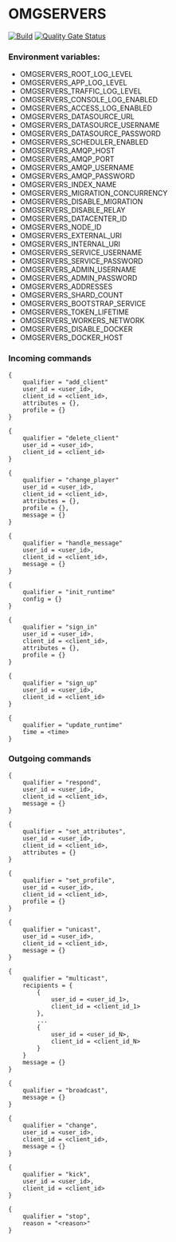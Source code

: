 # OMGSERVERS

[![Build](https://github.com/OMGSERVERS/omgservers/actions/workflows/build.yml/badge.svg)](https://github.com/OMGSERVERS/omgservers/actions/workflows/build.yml)
[![Quality Gate Status](https://sonarcloud.io/api/project_badges/measure?project=OMGSERVERS_omgservers&metric=alert_status)](https://sonarcloud.io/summary/new_code?id=OMGSERVERS_omgservers)

### Environment variables:

- OMGSERVERS_ROOT_LOG_LEVEL
- OMGSERVERS_APP_LOG_LEVEL
- OMGSERVERS_TRAFFIC_LOG_LEVEL
- OMGSERVERS_CONSOLE_LOG_ENABLED
- OMGSERVERS_ACCESS_LOG_ENABLED
- OMGSERVERS_DATASOURCE_URL
- OMGSERVERS_DATASOURCE_USERNAME
- OMGSERVERS_DATASOURCE_PASSWORD
- OMGSERVERS_SCHEDULER_ENABLED
- OMGSERVERS_AMQP_HOST
- OMGSERVERS_AMQP_PORT
- OMGSERVERS_AMQP_USERNAME
- OMGSERVERS_AMQP_PASSWORD
- OMGSERVERS_INDEX_NAME
- OMGSERVERS_MIGRATION_CONCURRENCY
- OMGSERVERS_DISABLE_MIGRATION
- OMGSERVERS_DISABLE_RELAY
- OMGSERVERS_DATACENTER_ID
- OMGSERVERS_NODE_ID
- OMGSERVERS_EXTERNAL_URI
- OMGSERVERS_INTERNAL_URI
- OMGSERVERS_SERVICE_USERNAME
- OMGSERVERS_SERVICE_PASSWORD
- OMGSERVERS_ADMIN_USERNAME
- OMGSERVERS_ADMIN_PASSWORD
- OMGSERVERS_ADDRESSES
- OMGSERVERS_SHARD_COUNT
- OMGSERVERS_BOOTSTRAP_SERVICE
- OMGSERVERS_TOKEN_LIFETIME
- OMGSERVERS_WORKERS_NETWORK
- OMGSERVERS_DISABLE_DOCKER
- OMGSERVERS_DOCKER_HOST

### Incoming commands

```
{
    qualifier = "add_client"
    user_id = <user_id>,
    client_id = <client_id>,
    attributes = {},
    profile = {}
}
```

```
{
    qualifier = "delete_client"
    user_id = <user_id>,
    client_id = <client_id>    
}
```

```
{
    qualifier = "change_player"
    user_id = <user_id>,
    client_id = <client_id>,
    attributes = {},
    profile = {},
    message = {}
}
```

```
{
    qualifier = "handle_message"
    user_id = <user_id>,
    client_id = <client_id>,    
    message = {}
}
```

```
{
    qualifier = "init_runtime"
    config = {}
}
```

```
{
    qualifier = "sign_in"
    user_id = <user_id>,
    client_id = <client_id>,
    attributes = {},
    profile = {}    
}
```

```
{
    qualifier = "sign_up"
    user_id = <user_id>,
    client_id = <client_id>    
}
```

```
{
    qualifier = "update_runtime"
    time = <time>    
}
```

### Outgoing commands

```
{
    qualifier = "respond",
    user_id = <user_id>,
    client_id = <client_id>,
    message = {}
}
```

```
{
    qualifier = "set_attributes",
    user_id = <user_id>,
    client_id = <client_id>,
    attributes = {}
}
```

```
{
    qualifier = "set_profile",
    user_id = <user_id>,
    client_id = <client_id>,
    profile = {}
}
```

```
{
    qualifier = "unicast",
    user_id = <user_id>,
    client_id = <client_id>,
    message = {}
}
```

```
{
    qualifier = "multicast",
    recipients = {
        {
            user_id = <user_id_1>,
            client_id = <client_id_1>
        },
        ...
        {
            user_id = <user_id_N>,
            client_id = <client_id_N>
        }
    }
    message = {}
}
```

```
{
    qualifier = "broadcast",    
    message = {}
}
```

```
{
    qualifier = "change",    
    user_id = <user_id>,
    client_id = <client_id>,
    message = {}
}
```

```
{
    qualifier = "kick",    
    user_id = <user_id>,
    client_id = <client_id>    
}
```

```
{
    qualifier = "stop",    
    reason = "<reason>"    
}
```